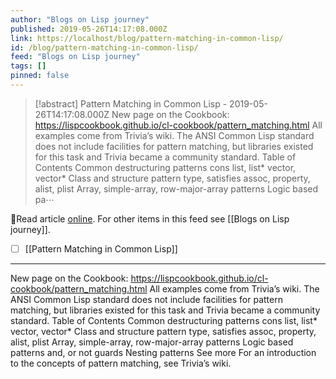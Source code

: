 ```yaml
---
author: "Blogs on Lisp journey"
published: 2019-05-26T14:17:08.000Z
link: https://localhost/blog/pattern-matching-in-common-lisp/
id: /blog/pattern-matching-in-common-lisp/
feed: "Blogs on Lisp journey"
tags: []
pinned: false
---
```

> [!abstract] Pattern Matching in Common Lisp - 2019-05-26T14:17:08.000Z
> New page on the Cookbook: https://lispcookbook.github.io/cl-cookbook/pattern_matching.html All examples come from Trivia’s wiki. The ANSI Common Lisp standard does not include facilities for pattern matching, but libraries existed for this task and Trivia became a community standard. Table of Contents Common destructuring patterns cons list, list* vector, vector* Class and structure pattern type, satisfies assoc, property, alist, plist Array, simple-array, row-major-array patterns Logic based pa⋯

🔗Read article [online](https://localhost/blog/pattern-matching-in-common-lisp/). For other items in this feed see [[Blogs on Lisp journey]].

- [ ] [[Pattern Matching in Common Lisp]]
- - -
New page on the Cookbook: https://lispcookbook.github.io/cl-cookbook/pattern_matching.html All examples come from Trivia’s wiki. The ANSI Common Lisp standard does not include facilities for pattern matching, but libraries existed for this task and Trivia became a community standard. Table of Contents Common destructuring patterns cons list, list* vector, vector* Class and structure pattern type, satisfies assoc, property, alist, plist Array, simple-array, row-major-array patterns Logic based patterns and, or not guards Nesting patterns See more For an introduction to the concepts of pattern matching, see Trivia’s wiki.
